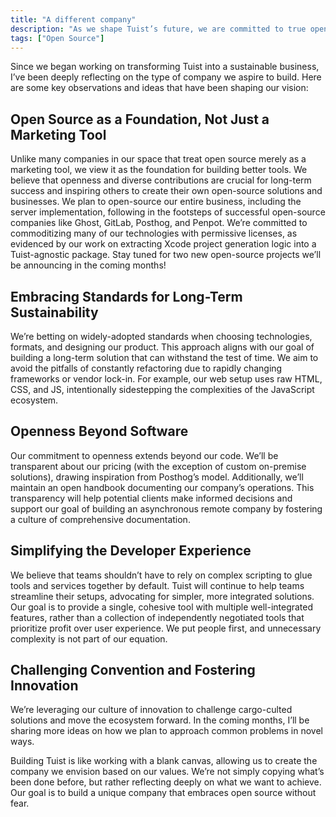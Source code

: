 ```yaml
---
title: "A different company"
description: "As we shape Tuist’s future, we are committed to true open source, embracing standards, and simplifying developers’ lives. It’s not just business"
tags: ["Open Source"]
---
```


Since we began working on transforming Tuist into a sustainable business, I’ve been deeply reflecting on the type of company we aspire to build. Here are some key observations and ideas that have been shaping our vision:

## Open Source as a Foundation, Not Just a Marketing Tool

Unlike many companies in our space that treat open source merely as a marketing tool, we view it as the foundation for building better tools. We believe that openness and diverse contributions are crucial for long-term success and inspiring others to create their own open-source solutions and businesses. We plan to open-source our entire business, including the server implementation, following in the footsteps of successful open-source companies like Ghost, GitLab, Posthog, and Penpot. We’re committed to commoditizing many of our technologies with permissive licenses, as evidenced by our work on extracting Xcode project generation logic into a Tuist-agnostic package. Stay tuned for two new open-source projects we’ll be announcing in the coming months!

## Embracing Standards for Long-Term Sustainability

We’re betting on widely-adopted standards when choosing technologies, formats, and designing our product. This approach aligns with our goal of building a long-term solution that can withstand the test of time. We aim to avoid the pitfalls of constantly refactoring due to rapidly changing frameworks or vendor lock-in. For example, our web setup uses raw HTML, CSS, and JS, intentionally sidestepping the complexities of the JavaScript ecosystem.

## Openness Beyond Software

Our commitment to openness extends beyond our code. We’ll be transparent about our pricing (with the exception of custom on-premise solutions), drawing inspiration from Posthog’s model. Additionally, we’ll maintain an open handbook documenting our company’s operations. This transparency will help potential clients make informed decisions and support our goal of building an asynchronous remote company by fostering a culture of comprehensive documentation.

## Simplifying the Developer Experience

We believe that teams shouldn’t have to rely on complex scripting to glue tools and services together by default. Tuist will continue to help teams streamline their setups, advocating for simpler, more integrated solutions. Our goal is to provide a single, cohesive tool with multiple well-integrated features, rather than a collection of independently negotiated tools that prioritize profit over user experience. We put people first, and unnecessary complexity is not part of our equation.

## Challenging Convention and Fostering Innovation

We’re leveraging our culture of innovation to challenge cargo-culted solutions and move the ecosystem forward. In the coming months, I’ll be sharing more ideas on how we plan to approach common problems in novel ways.

Building Tuist is like working with a blank canvas, allowing us to create the company we envision based on our values. We’re not simply copying what’s been done before, but rather reflecting deeply on what we want to achieve. Our goal is to build a unique company that embraces open source without fear.

